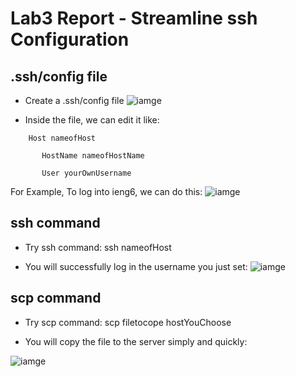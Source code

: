 # Lab3 Report - Streamline ssh Configuration

## .ssh/config file
* Create a .ssh/config file
![iamge](https://user-images.githubusercontent.com/97651152/153692260-6654294e-5d46-4a6f-9009-560b74ddf03c.png)

* Inside the file, we can edit it like:
```
    Host nameofHost
   
       HostName nameofHostName
       
       User yourOwnUsername
```

       
For Example, To log into ieng6, we can do this:
![iamge](https://user-images.githubusercontent.com/97651152/153691924-2f981291-83a0-480f-8f7b-fc4800770cae.png)


## ssh command
* Try ssh command:
ssh nameofHost

* You will successfully log in the username you just set:
![iamge](https://user-images.githubusercontent.com/97651152/153691933-1f00d044-038a-42f6-8bea-306b4f522c98.png)

## scp command
* Try scp command:
scp filetocope hostYouChoose

* You will copy the file to the server simply and quickly:

![iamge](https://user-images.githubusercontent.com/97651152/153691911-f4a2e805-97df-4aff-a396-51b115530602.png)


